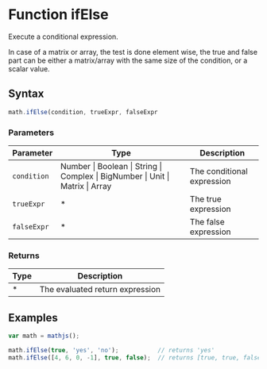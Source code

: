 # Function ifElse

Execute a conditional expression.

In case of a matrix or array, the test is done element wise, the
true and false part can be either a matrix/array with the same size
of the condition, or a scalar value.


## Syntax

```js
math.ifElse(condition, trueExpr, falseExpr
```

### Parameters

Parameter | Type | Description
--------- | ---- | -----------
`condition` | Number &#124; Boolean &#124; String &#124; Complex &#124; BigNumber &#124; Unit &#124; Matrix &#124; Array |  The conditional expression
`trueExpr` | * | The true expression
`falseExpr` | * | The false expression

### Returns

Type | Description
---- | -----------
* | The evaluated return expression


## Examples

```js
var math = mathjs();

math.ifElse(true, 'yes', 'no');           // returns 'yes'
math.ifElse([4, 6, 0, -1], true, false);  // returns [true, true, false, true]
```




<!-- Note: This file is automatically generated from source code comments. Changes made in this file will be overridden. -->
